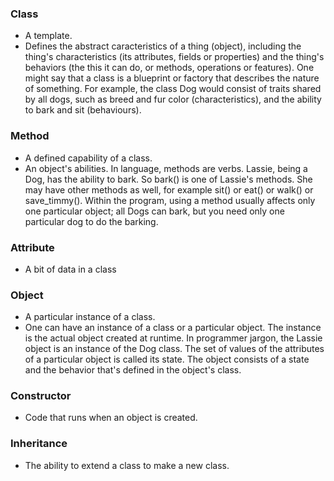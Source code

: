### Class
- A template.
- Defines the abstract caracteristics of a thing (object), including the thing's
characteristics (its attributes, fields or properties) and the thing's behaviors
(the this it can do, or methods, operations or features). One might say that a
class is a blueprint or factory that describes the nature of something. For example,
the class Dog would consist of traits shared by all dogs, such as breed and fur color
(characteristics), and the ability to bark and sit (behaviours). 

### Method
- A defined capability of a class.
- An object's abilities. In language, methods are verbs. Lassie, being a Dog, has the
ability to bark. So bark() is one of Lassie's methods. She may have other methods as
well, for example sit() or eat() or walk() or save_timmy(). Within the program, using
a method usually affects only one particular object; all Dogs can bark, but you need
only one particular dog to do the barking. 

### Attribute
- A bit of data in a class

### Object
- A particular instance of a class.
- One can have an instance of a class or a particular object. The instance is the actual
object created at runtime. In programmer jargon, the Lassie object is an instance of the
Dog class. The set of values of the attributes of a particular object is called its state.
The object consists of a state and the behavior that's defined in the object's class. 

### Constructor
- Code that runs when an object is created.

### Inheritance
- The ability to extend a class to make a new class.